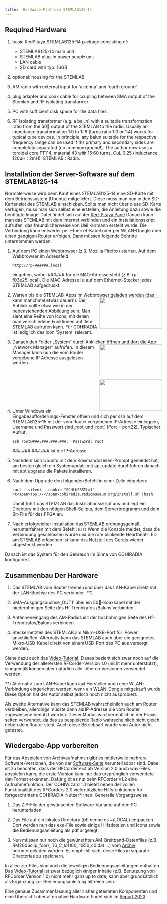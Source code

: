 ```yaml
---
title:  Hardware-Platform STEMLAB125-14
---
```

## Required Hardware

1. basic RedPitaya STEMLAB125-14 package consisting of:
   
      * STEMLAB125-14 main unit
      * STEMLAB plug-in power supply unit
      * LAN cable
      * SD card with typ. 16GB

2. optional: housing for the STEMLAB

3. AM radio with external input for 'antenna' and 'earth ground'

4. plug adapter and coax cable for coupling between SMA output of the Stemlab and RF isolating transformer

5. PC with sufficient disk space for the data files.

6. RF isolating transformer (e.g. a balun) with a suitable transformation ratio from the 50 output of the STEMLAB to the radio. Usually an impedance transformation 1:9 to 1:16 (turns ratio 1:3 or 1:4) works for typical tube devices. In principle, any balun suitable for the respective frequency range can be used if the primary and secondary sides are completely separated (no common ground!). The author now uses a toroidal core FT114, material 43 with 15:60 turns, CuL 0.25 (inductance 120uH : 2mH), STEMLAB : Radio. 

##	Installation der Server-Software auf dem STEMLAB125-14

Normalerweise wird beim Kauf eines STEMLAB125-14 eine SD-Karte mit dem Betriebssystem (Ubuntu) mitgeliefert. Diese muss man nun in den SD-Kartenslot des STEMLAB einschieben. Sollte man nicht über diese SD-Karte verfügen, muss man sich selbst eine erstellen, die Anleitung dazu sowie die  benötigte  Image-Datei findet sich auf der 
[Red-Pitaya Page](https://redpitaya.readthedocs.io/en/latest/quickStart/SDcard/SDcard.html)
Danach kann man das STEMLAB mit dem Internet verbinden und ein Installationsskript aufrufen, das freundlicherweise von Ueli Kurmann erstellt wurde. Die Verbindung kann entweder per Ethernet-Kabel oder per WLAN-Dongle über einen gängigen Router erfolgen. Dann müssen folgende Schritte unternommen werden:

1. Auf dem PC einen Webbrowser (z.B. Mozilla Firefox) starten. Auf dem Webbrowser im Adressfeld
   
   `http://rp-######.local`
   
   eingeben, wobei ###### für die MAC-Adresse steht (z.B. rp-f03e25.local). Die MAC-Adresse ist auf dem Ethernet-Stecker jedes STEMLAB aufgedruckt.
 
3. Warten bis die STEMLAB-Apps im Webbrowser geladen werden (das kann manchmal etwas dauern). <img align="right" width="200" height="100" src="https://cohiradia.radiomuseum.org/download/software/STEMLAB_Installation_Step1_sm.png" /> Der Anblick sollte etwa wie in der nebenstehenden Abbildung sein. Man sieht eine Reihe von Icons, mit denen man verschiedene Funktionen auf dem STEMLAB aufrufen kann. Für COHIRADIA ist lediglich das Icon 'System' relevant.

4. Danach den Folder „System“ durch Anklicken öffnen und dort die App „Network Manager“ aufrufen. <img align="right" width="200" height="100" src="https://cohiradia.radiomuseum.org/download/software/STEMLAB_Installation_Step2.png" /> In diesem Manager kann nun die vom Router vergebene IP Adresse ausgelesen werden.                           

&nbsp;

<img align="right" width="200" height="100" src="https://cohiradia.radiomuseum.org/download/software/STEMLAB_Installation_Step3.png" /> 

&nbsp;

&nbsp;

&nbsp;

4. Unter Windows ein Eingabeaufforderungs-Fenster öffnen und sich per ssh auf dem STEMLAB125-15 mit der vom Router vergebenen IP-Adresse einloggen, Username und Passwort sind ‚root‘ und ‚root‘.  (Port = port22). Typischer Aufruf: 

    `ssh root@###.###.###.###, 	Password: root`

   ###.###.###.### ist die IP-Adresse.

5. Nachdem sich Ubuntu mit dem Kommandozeilen-Prompt gemeldet hat, am besten gleich ein Systemupdate mit apt update durchführen danach mit apt upgrade die Pakete installieren.

6. Nach dem Upgrade den folgenden Befehl in einer Zeile eingeben:

    `curl --silent --cookie "SCHLUESSEL=1" ht<span>tps://</span>cohiradia.radiomuseum.org/install.sh |bash`
   
    Damit führt das STEMLAB das Installationsskript aus und legt ein Directory mit den nötigen Shell-Scripts, dem Serverprogramm und dem Bit-File für das FPGA an. 

8. Nach erfolgreicher Installation das STEMLAB ordnungsgemäß herunterfahren mit dem Befehl:
`halt`
Wenn die Konsole meldet, dass die Verbindung geschlossen wurde und die rote blinkende Heartbeat-LED am STEMLAB erloschen ist kann das Netzteil des Geräts wieder abgesteckt werden

Danach ist das System für den Gebrauch im Sinne von COHIRADIA konfiguriert.


## Zusammenbau Der Hardware

1.	Das STEMLAB vom Router trennen und über das LAN-Kabel direkt mit der LAN-Buchse des PC verbinden. **) 

2.	SMA-Ausgangsbuchse ‚OUT1‘ über ein 50-Koaxkabel mit der niederohmigen Seite des Hf-Trenntrafos /Baluns verbinden. 

3. Antenneneingang des AM-Radios mit der hochohmigen Seite des Hf-Trenntrafos/Baluns verbinden.

4.	Steckernetzteil  des STEMLAB am Mikro-USB-Port für ‚Power‘ anschließen. Alternativ kann das STEMLAB auch über ein geeignetes Mikro-USB-Kabel direkt von einem USB-Port des PC aus versorgt werden.

Siehe dazu auch das [Video-Tutorial](https://cohiradia.radiomuseum.org/download/COHIRADIA_Installations_Tutorial.mp4). Dieses bezieht sich zwar noch auf die Verwendung der allerersten RFCorder-Version 1.0 (nicht mehr unterstützt), sinngemäß können aber natürlich alle höheren Versionen verwendet werden.

**) Alternativ zum LAN-Kabel kann laut Hersteller auch eine WLAN-Verbindung eingerichtet werden, wenn ein WLAN-Dongle mitgekauft wurde. Diese Option hat der Autor selbst jedoch noch nicht ausprobiert. 

Als zweite Alternative kann das STEMLAB wahrscheinlich auch am Router verbleiben, allerdings müsste dann als IP-Adresse die vom Router zugewiesene benutzt werden. Dieser Modus wird vermutlich in der Praxis selten verwendet, da das zu bespielende Radio wahrscheinlich nicht gleich neben dem Router steht. Auch diese Betriebsart wurde vom Autor nicht getestet.

## Wiedergabe-App vorbereiten

Für das Abspielen von Archivaufnahmen gibt es mittlerweile mehrere Software-Versionen, die von der [Software-Seite](https://www.radiomuseum.org/cohiradia/software.html) herunterladbar sind. Dabei ist zu beachten, dass der RFCorder erst ab Version 2.0 auch wav-Files abspielen kann, die erste Version kann nur das ursprünglich verwendete dat-Format erkennen. Dafür gibt es nur beim RFCorder v1.2 eine Aufnahmefunktion. Der COHIWizard 1.0 bietet neben der vollen Funktionalität des RFCorders 2.0 viele nützliche Hilfsfunktionen für fortgeschrittene COHIRADIA-Nutzer*innen. Generelle Vorgangsweise:

1. Das ZIP-File der gewünschten Software-Variante auf den PC herunterladen.

2. Das File auf ein lokales Directory (ich nenne es ~\LOCAL) entpacken. Dort werden nun das exe-File sowie einige Hilfsdateien und Icons sowie die Bedienungsanleitung als pdf angelegt.

3. Nun müssen nur noch die gewünschten AM-Breitband-Datenfiles (z.B. RM2006clip_fcorr_i16_C_lo1100_r1250_c0.dat ...) vom [Archiv](https://www.radiomuseum.org/cohiradia/#recording) heruntergeladen werden. Es empfiehlt sich, diese Files in separate Directories zu speichern.

In allen zip-Files sind auch die jeweiligen Bedienungsanleitungen enthalten. Das [Video-Tutorial](https://cohiradia.radiomuseum.org/download/COHIRADIA_Installations_Tutorial.mp4) ist zwar bezüglich einiger Inhalte (z.B. Benutzung von RFCorder Version 1.0) nicht mehr ganz up to date, kann aber grundsätzlich als Ergänzung zur Bedienungsanleitung hilfreich sein.


Eine genaue Zusammenfassung aller bisher getesteten Komponenten und eine Übersicht über alternative Hardware findet sich im [Report 2023](https://cohiradia.radiomuseum.org/download/docs/Documentation/COHIRADIA_Report2023_dt.pdf).

<!-- comment -->
